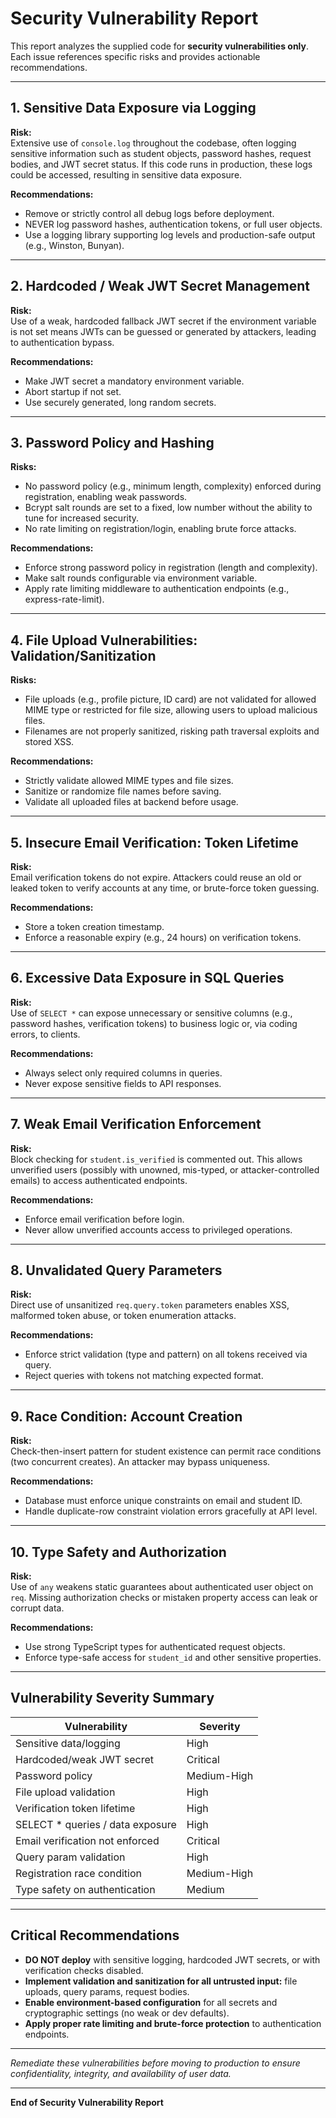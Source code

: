 # Security Vulnerability Report

This report analyzes the supplied code for **security vulnerabilities only**. Each issue references specific risks and provides actionable recommendations.

---

## 1. Sensitive Data Exposure via Logging

**Risk:**  
Extensive use of `console.log` throughout the codebase, often logging sensitive information such as student objects, password hashes, request bodies, and JWT secret status. If this code runs in production, these logs could be accessed, resulting in sensitive data exposure.

**Recommendations:**
- Remove or strictly control all debug logs before deployment.
- NEVER log password hashes, authentication tokens, or full user objects.
- Use a logging library supporting log levels and production-safe output (e.g., Winston, Bunyan).

---

## 2. Hardcoded / Weak JWT Secret Management

**Risk:**  
Use of a weak, hardcoded fallback JWT secret if the environment variable is not set means JWTs can be guessed or generated by attackers, leading to authentication bypass.

**Recommendations:**
- Make JWT secret a mandatory environment variable.  
- Abort startup if not set.  
- Use securely generated, long random secrets.

---

## 3. Password Policy and Hashing

**Risks:**
- No password policy (e.g., minimum length, complexity) enforced during registration, enabling weak passwords.
- Bcrypt salt rounds are set to a fixed, low number without the ability to tune for increased security.
- No rate limiting on registration/login, enabling brute force attacks.

**Recommendations:**
- Enforce strong password policy in registration (length and complexity).
- Make salt rounds configurable via environment variable.
- Apply rate limiting middleware to authentication endpoints (e.g., express-rate-limit).

---

## 4. File Upload Vulnerabilities: Validation/Sanitization

**Risks:**
- File uploads (e.g., profile picture, ID card) are not validated for allowed MIME type or restricted for file size, allowing users to upload malicious files.
- Filenames are not properly sanitized, risking path traversal exploits and stored XSS.

**Recommendations:**
- Strictly validate allowed MIME types and file sizes.
- Sanitize or randomize file names before saving.
- Validate all uploaded files at backend before usage.

---

## 5. Insecure Email Verification: Token Lifetime

**Risk:**  
Email verification tokens do not expire. Attackers could reuse an old or leaked token to verify accounts at any time, or brute-force token guessing. 

**Recommendations:**
- Store a token creation timestamp.
- Enforce a reasonable expiry (e.g., 24 hours) on verification tokens.

---

## 6. Excessive Data Exposure in SQL Queries

**Risk:**  
Use of `SELECT *` can expose unnecessary or sensitive columns (e.g., password hashes, verification tokens) to business logic or, via coding errors, to clients.

**Recommendations:**
- Always select only required columns in queries.
- Never expose sensitive fields to API responses.

---

## 7. Weak Email Verification Enforcement

**Risk:**  
Block checking for `student.is_verified` is commented out. This allows unverified users (possibly with unowned, mis-typed, or attacker-controlled emails) to access authenticated endpoints.

**Recommendations:**
- Enforce email verification before login. 
- Never allow unverified accounts access to privileged operations.

---

## 8. Unvalidated Query Parameters

**Risk:**  
Direct use of unsanitized `req.query.token` parameters enables XSS, malformed token abuse, or token enumeration attacks.

**Recommendations:**
- Enforce strict validation (type and pattern) on all tokens received via query.
- Reject queries with tokens not matching expected format.

---

## 9. Race Condition: Account Creation

**Risk:**  
Check-then-insert pattern for student existence can permit race conditions (two concurrent creates). An attacker may bypass uniqueness.

**Recommendations:**
- Database must enforce unique constraints on email and student ID.
- Handle duplicate-row constraint violation errors gracefully at API level.

---

## 10. Type Safety and Authorization

**Risk:**  
Use of `any` weakens static guarantees about authenticated user object on `req`. Missing authorization checks or mistaken property access can leak or corrupt data.

**Recommendations:**
- Use strong TypeScript types for authenticated request objects.
- Enforce type-safe access for `student_id` and other sensitive properties.

---

## Vulnerability Severity Summary

| Vulnerability                                  | Severity        |
|------------------------------------------------|-----------------|
| Sensitive data/logging                         | High            |
| Hardcoded/weak JWT secret                      | Critical        |
| Password policy                                | Medium-High     |
| File upload validation                         | High            |
| Verification token lifetime                    | High            |
| SELECT * queries / data exposure               | High            |
| Email verification not enforced                | Critical        |
| Query param validation                         | High            |
| Registration race condition                    | Medium-High     |
| Type safety on authentication                  | Medium          |

---

## Critical Recommendations

- **DO NOT deploy** with sensitive logging, hardcoded JWT secrets, or with verification checks disabled.
- **Implement validation and sanitization for all untrusted input:** file uploads, query params, request bodies.
- **Enable environment-based configuration** for all secrets and cryptographic settings (no weak or dev defaults).
- **Apply proper rate limiting and brute-force protection** to authentication endpoints.

---

*Remediate these vulnerabilities before moving to production to ensure confidentiality, integrity, and availability of user data.*

---

**End of Security Vulnerability Report**
